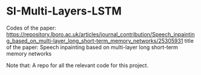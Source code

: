 # SI-Multi-Layers-LSTM
Codes of the paper: https://repository.lboro.ac.uk/articles/journal_contribution/Speech_inpainting_based_on_multi-layer_long_short-term_memory_networks/25305931
title of the paper: Speech inpainting based on multi-layer long short-term memory networks

Note that:
A repo for all the relevant code for this project.
